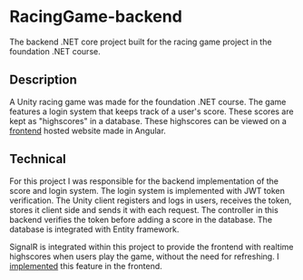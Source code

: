# RacingGame-backend
The backend .NET core project built for the racing game project in the foundation .NET course.

## Description
A Unity racing game was made for the foundation .NET course. The game features a login system that keeps track of a user's score. These scores are kept as "highscores" in a database. These highscores can be viewed on a [frontend](https://github.com/DM-be/RacingGame-frontend) hosted website made in Angular.

## Technical

For this project I was responsible for the backend implementation of the score and login system. The login system is implemented with JWT token verification.
The Unity client registers and logs in users, receives the token, stores it client side and sends it with each request. 
The controller in this backend verifies the token before adding a score in the database. The database is integrated with Entity framework. 


SignalR is integrated within this project to provide the frontend with realtime highscores when users play the game, without the need for refreshing.
I [implemented](https://github.com/DM-be/RacingGame-frontend/commit/8c2a0d6d12699c404795524688db8768efc632b6) this feature in the frontend.


